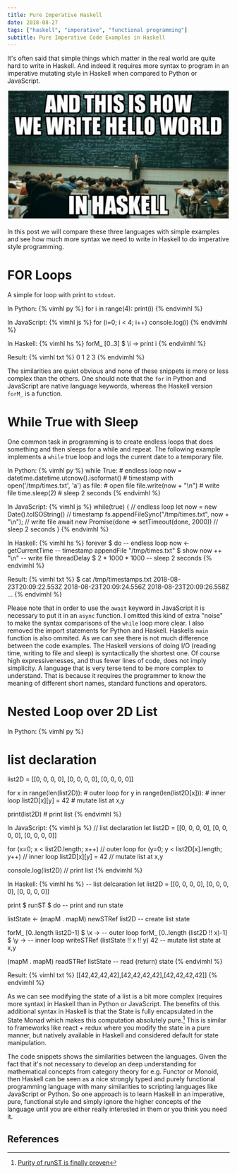 ```yaml
---
title: Pure Imperative Haskell
date: 2018-08-27
tags: ["haskell", "imperative", "functional programming"]
subtitle: Pure Imperative Code Examples in Haskell
---
```


It's often said that simple things which matter in the real world are quite hard to write in Haskell. And indeed it requires more syntax to program in an imperative mutating style in Haskell when compared to Python or JavaScript.

<center>
<img src="/images/hask-hello.jpg" style="width:500px;">
</center>

In this post we will compare these three languages with simple examples and see how much more syntax we need to write in Haskell to do imperative style programming.

# FOR Loops

A simple for loop with print to `stdout`.

In Python:
{% vimhl py %}
for i in range(4):
    print(i)
{% endvimhl %}

In JavaScript:
{% vimhl js %}
for (i=0; i < 4; i++)
    console.log(i)
{% endvimhl %}

In Haskell:
{% vimhl hs %}
forM_ [0..3] $ \i ->
    print i
{% endvimhl %}

Result:
{% vimhl txt %}
0
1
2
3
{% endvimhl %}

The similarities are quiet obvious and none of these snippets is more or less complex than the others. One should note that the `for` in Python and JavaScript are native language keywords, whereas the Haskell version `forM_` is a function.

# While True with Sleep

One common task in programming is to create endless loops that does something and then sleeps for a while and repeat. The following example implements a `while` true loop and logs the current date to a temporary file.

In Python:
{% vimhl py %}
while True:                                           # endless loop
    now = datetime.datetime.utcnow().isoformat()      # timestamp
    with open('/tmp/times.txt', 'a') as file:         # open file
        file.write(now + "\n")                        # write file
    time.sleep(2)                                     # sleep 2 seconds
{% endvimhl %}

In JavaScript:
{% vimhl js %}
while(true) {                                         // endless loop
    let now = new Date().toISOString()                // timestamp
    fs.appendFileSync("/tmp/times.txt", now + "\n");  // write file
    await new Promise(done => setTimeout(done, 2000)) // sleep 2 seconds
}
{% endvimhl %}

In Haskell:
{% vimhl hs %}
forever $ do                                           -- endless loop
    now <- getCurrentTime                              -- timestamp
    appendFile "/tmp/times.txt" $ show now ++ "\n"     -- write file
    threadDelay $ 2 * 1000 * 1000                      -- sleep 2 seconds
{% endvimhl %}

Result:
{% vimhl txt %}
$ cat /tmp/timestamps.txt
2018-08-23T20:09:22.553Z
2018-08-23T20:09:24.556Z
2018-08-23T20:09:26.558Z
...
{% endvimhl %}

Please note that in order to use the `await` keyword in JavaScript it is necessary to put it in an `async` function. I omitted this kind of extra "noise" to make the syntax comparisons of the `while` loop more clear. I also removed the import statements for Python and Haskell. Haskells `main` function is also ommited. As we can see there is not much difference between the code examples. The Haskell versions of doing I/O (reading time, writing to file and sleep) is syntactically the shortest one. Of course high expressivenesses, and thus fewer lines of code, does not imply simplicity. A language that is very terse tend to be more complex to understand. That is because it requires the programmer to know the meaning of different short names, standard functions and operators.

# Nested Loop over 2D List

In Python:
{% vimhl py %}
# list declaration
list2D = [[0, 0, 0, 0], [0, 0, 0, 0], [0, 0, 0, 0]]

for x in range(len(list2D)):                       # outer loop
    for y in range(len(list2D[x])):                # inner loop
      list2D[x][y] = 42                            # mutate list at x,y

print(list2D)                                      # print list
{% endvimhl %}

In JavaScript:
{% vimhl js %}
// list declaration
let list2D = [[0, 0, 0, 0], [0, 0, 0, 0], [0, 0, 0, 0]]

for (x=0; x < list2D.length; x++)                  // outer loop
   for (y=0; y < list2D[x].length; y++)            // inner loop
        list2D[x][y] = 42                          // mutate list at x,y

console.log(list2D)                                // print list
{% endvimhl %}

In Haskell:
{% vimhl hs %}
 -- list delcaration
let list2D = [[0, 0, 0, 0], [0, 0, 0, 0], [0, 0, 0, 0]]

print $ runST $ do                                 -- print and run state

  listState <- (mapM . mapM) newSTRef list2D       -- create list state

  forM_ [0..length list2D-1] $ \x ->               -- outer loop
      forM_ [0..length (list2D !! x)-1] $ \y ->    -- inner loop
          writeSTRef (listState !! x !! y) 42      -- mutate list state at x,y

  (mapM . mapM) readSTRef listState                -- read (return) state
{% endvimhl %}

Result:
{% vimhl txt %}
[[42,42,42,42],[42,42,42,42],[42,42,42,42]]
{% endvimhl %}

As we can see modifying the state of a list is a bit more complex (requires more syntax) in Haskell than in Python or JavaScript. The benefits of this additional syntax in Haskell is that the State is fully encapsulated in the State Monad which makes this computation absolutely pure.[^1] This is similar to frameworks like react + redux where you modify the state in a pure manner, but natively available in Haskell and considered default for state manipulation.

The code snippets shows the similarities between the languages. Given the fact that it's not necessary to develop an deep understanding for mathematical concepts from category theory for e.g. Functor or Monoid, then Haskell can be seen as a nice strongly typed and purely functional programming language with many similarities to scripting languages like JavaScript or Python. So one approach is to learn Haskell in an imperative, pure, functional style and simply ignore the higher concepts of the language until you are either really interested in them or you think you need it.

## References
[^1]: [Purity of runST is finally proven](https://www.reddit.com/r/haskell/comments/679jd3/purity_of_runst_is_finally_proven)
